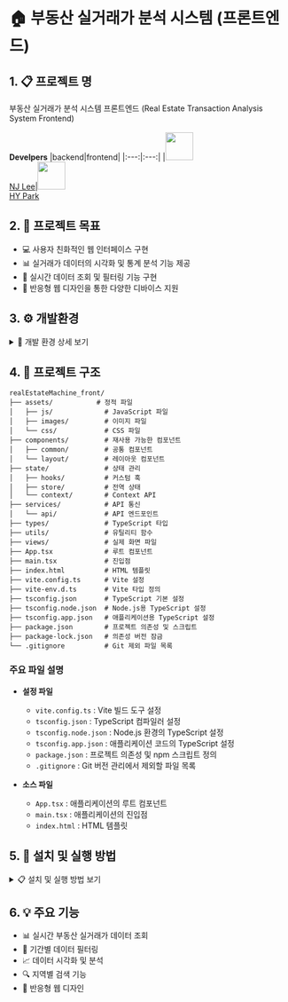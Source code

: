 # 🏠 부동산 실거래가 분석 시스템 (프론트엔드)

## 1. 📋 프로젝트 명
부동산 실거래가 분석 시스템 프론트엔드 (Real Estate Transaction Analysis System Frontend)<br><br>
**Develpers**
|backend|frontend|
|:---:|:---:|
|<img width="50" src="https://avatars.githubusercontent.com/u/80030590?s=120&v=4"/></br>[NJ Lee](https://github.com/namjugood)|<img width="50" src="https://avatars.githubusercontent.com/u/144665237?s=120&v=4"/></br>[HY Park](https://github.com/azipark)

## 2. 🎯 프로젝트 목표
- 💻 사용자 친화적인 웹 인터페이스 구현
- 📊 실거래가 데이터의 시각화 및 통계 분석 기능 제공
- 🔄 실시간 데이터 조회 및 필터링 기능 구현
- 📱 반응형 웹 디자인을 통한 다양한 디바이스 지원

## 3. ⚙️ 개발환경
<details>
<summary>🔧 개발 환경 상세 보기</summary>

<table>
    <thead>
        <tr>
            <th>구분</th>
            <th>항목</th>
            <th>상세 내용</th>
        </tr>
    </thead>
    <tr>
        <td rowspan="6"><strong>프론트엔드</strong></td>
        <td>📝 언어</td>
        <td>TypeScript</td>
    </tr>
    <tr>
        <td>⚛️ 프레임워크</td>
        <td>React 18</td>
    </tr>
    <tr>
        <td>🎨 스타일링</td>
        <td>CSS3, Styled Components</td>
    </tr>
    <tr>
        <td>🔄 라우팅</td>
        <td>React Router v6</td>
    </tr>
    <tr>
        <td>🔌 빌드 도구</td>
        <td>Vite</td>
    </tr>
    <tr>
        <td>💅 스타일 관리</td>
        <td>Styled Components</td>
    </tr>
    <tr>
        <td rowspan="3"><strong>개발 도구</strong></td>
        <td>💻 IDE</td>
        <td>Visual Studio Code</td>
    </tr>
    <tr>
        <td>🔄 버전 관리</td>
        <td>Git</td>
    </tr>
    <tr>
        <td>🔍 코드 품질</td>
        <td>ESLint, TypeScript</td>
    </tr>
</table>
</details>

## 4. 📁 프로젝트 구조
```
realEstateMachine_front/
├── assets/           # 정적 파일
│   ├── js/             # JavaScript 파일
│   ├── images/         # 이미지 파일
│   └── css/            # CSS 파일
├── components/         # 재사용 가능한 컴포넌트
│   ├── common/         # 공통 컴포넌트
│   └── layout/         # 레이아웃 컴포넌트
├── state/              # 상태 관리
│   ├── hooks/          # 커스텀 훅
│   ├── store/          # 전역 상태
│   └── context/        # Context API
├── services/           # API 통신
│   └── api/            # API 엔드포인트
├── types/              # TypeScript 타입
├── utils/              # 유틸리티 함수
├── views/              # 실제 화면 파일
├── App.tsx             # 루트 컴포넌트
├── main.tsx            # 진입점
├── index.html          # HTML 템플릿
├── vite.config.ts      # Vite 설정
├── vite-env.d.ts       # Vite 타입 정의
├── tsconfig.json       # TypeScript 기본 설정
├── tsconfig.node.json  # Node.js용 TypeScript 설정
├── tsconfig.app.json   # 애플리케이션용 TypeScript 설정
├── package.json        # 프로젝트 의존성 및 스크립트
├── package-lock.json   # 의존성 버전 잠금
└── .gitignore          # Git 제외 파일 목록
```

### 주요 파일 설명
- **설정 파일**
  - `vite.config.ts`      : Vite 빌드 도구 설정
  - `tsconfig.json`       : TypeScript 컴파일러 설정
  - `tsconfig.node.json`  : Node.js 환경의 TypeScript 설정
  - `tsconfig.app.json`   : 애플리케이션 코드의 TypeScript 설정
  - `package.json`        : 프로젝트 의존성 및 npm 스크립트 정의
  - `.gitignore`          : Git 버전 관리에서 제외할 파일 목록

- **소스 파일**
  - `App.tsx`    : 애플리케이션의 루트 컴포넌트
  - `main.tsx`   : 애플리케이션의 진입점
  - `index.html` : HTML 템플릿

## 5. 🚀 설치 및 실행 방법
<details>
<summary>📋 설치 및 실행 방법 보기</summary>

### 필수 요구사항
- Node.js 16.0 이상
- npm

### 설치 단계
1. 저장소 클론
```bash
git clone https://github.com/yourusername/realEstateMachine_front.git
cd realEstateMachine_front
```

2. 의존성 패키지 설치
```bash
npm install
```

3. 개발 서버 실행
```bash
npm run dev
```

4. 프로덕션 빌드
```bash
npm run build
```

### 실행 확인
1. 웹 브라우저에서 `http://localhost:5173` 접속
2. 기본 라우트:
   - 홈: `/`
   - 매물 목록: `/properties`

### 주의사항
- API 엔드포인트 설정이 필요합니다
- 환경 변수 설정이 필요한 경우 `.env` 파일을 생성하세요

### 문제 해결
1. 의존성 설치 오류
```bash
# node_modules 삭제 후 재설치
rm -rf node_modules
npm install
```

2. 타입스크립트 오류
```bash
# 타입 체크
npm run type-check
```
</details>

## 6. 💡 주요 기능
- 📊 실시간 부동산 실거래가 데이터 조회
- 📅 기간별 데이터 필터링
- 📈 데이터 시각화 및 분석
- 🔍 지역별 검색 기능
- 📱 반응형 웹 디자인
